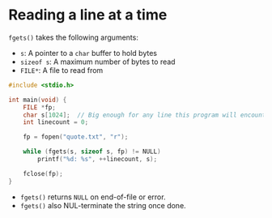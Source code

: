 # Reading a line at a time

`fgets()` takes the following arguments:
- `s`: A pointer to a `char` buffer to hold bytes
- `sizeof s`: A maximum number of bytes to read
- `FILE*`: A file to read from


```c
#include <stdio.h>

int main(void) {
    FILE *fp;
    char s[1024];  // Big enough for any line this program will encounter
    int linecount = 0;

    fp = fopen("quote.txt", "r");

    while (fgets(s, sizeof s, fp) != NULL) 
        printf("%d: %s", ++linecount, s);

    fclose(fp);
}
```

- `fgets()` returns `NULL` on end-of-file or error.
- `fgets()` also NUL-terminate the string once done.
